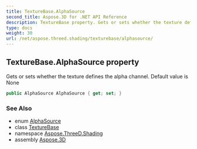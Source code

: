 ```yaml
---
title: TextureBase.AlphaSource
second_title: Aspose.3D for .NET API Reference
description: TextureBase property. Gets or sets whether the texture defines the alpha channel. Default value is None
type: docs
weight: 30
url: /net/aspose.threed.shading/texturebase/alphasource/
---
```

## TextureBase.AlphaSource property

Gets or sets whether the texture defines the alpha channel. Default value is None

```csharp
public AlphaSource AlphaSource { get; set; }
```

### See Also

* enum [AlphaSource](../../alphasource/)
* class [TextureBase](../)
* namespace [Aspose.ThreeD.Shading](../../../aspose.threed.shading/)
* assembly [Aspose.3D](../../../)


